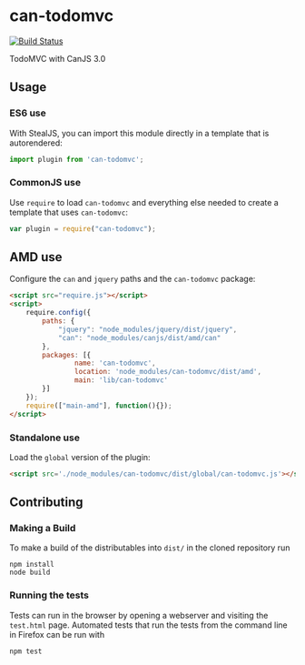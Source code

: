 # can-todomvc

[![Build Status](https://travis-ci.org/canjs/can-todomvc.png?branch=master)](https://travis-ci.org/canjs/can-todomvc)

TodoMVC with CanJS 3.0

## Usage

### ES6 use

With StealJS, you can import this module directly in a template that is autorendered:

```js
import plugin from 'can-todomvc';
```

### CommonJS use

Use `require` to load `can-todomvc` and everything else
needed to create a template that uses `can-todomvc`:

```js
var plugin = require("can-todomvc");
```

## AMD use

Configure the `can` and `jquery` paths and the `can-todomvc` package:

```html
<script src="require.js"></script>
<script>
	require.config({
	    paths: {
	        "jquery": "node_modules/jquery/dist/jquery",
	        "can": "node_modules/canjs/dist/amd/can"
	    },
	    packages: [{
		    	name: 'can-todomvc',
		    	location: 'node_modules/can-todomvc/dist/amd',
		    	main: 'lib/can-todomvc'
	    }]
	});
	require(["main-amd"], function(){});
</script>
```

### Standalone use

Load the `global` version of the plugin:

```html
<script src='./node_modules/can-todomvc/dist/global/can-todomvc.js'></script>
```

## Contributing

### Making a Build

To make a build of the distributables into `dist/` in the cloned repository run

```
npm install
node build
```

### Running the tests

Tests can run in the browser by opening a webserver and visiting the `test.html` page.
Automated tests that run the tests from the command line in Firefox can be run with

```
npm test
```
